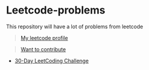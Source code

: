# Leetcode-problems
This repository will have a lot of problems from leetcode

> [My leetcode profile](https://leetcode.com/luffy11/)

> [Want to contribute](CONTRIBUTE.md)

* [30-Day LeetCoding Challenge](30-Day-LeetCoding-Challenge)
